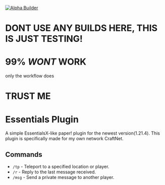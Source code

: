 [![Alpha Builder](https://github.com/Craftefix/essentials/actions/workflows/build.yml/badge.svg?branch=alpha-releases)](https://github.com/Craftefix/essentials/actions/workflows/build.yml)

# DONT USE ANY BUILDS HERE, THIS IS JUST TESTING!
# 99% *WONT* WORK
only the workflow does
# TRUST ME
# Essentials Plugin

A simple EssentialsX-like paper! plugin for the newest version(1.21.4). This plugin is specifically made for my own network CraftNet.

## Commands

- `/tp` - Teleport to a specified location or player.
- `/r` - Reply to the last message received.
- `/msg` - Send a private message to another player.
